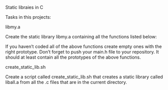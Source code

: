 Static libraies in C

Tasks in this projects:

libmy.a

Create the static library libmy.a containing all the functions listed below:

If you haven’t coded all of the above functions create empty ones with the right prototype.
Don’t forget to push your main.h file to your repository. It should at least contain all the prototypes of the above functions.

create_static_lib.sh

Create a script called create_static_lib.sh that creates a static library called liball.a from all the .c files that are in the current directory.
